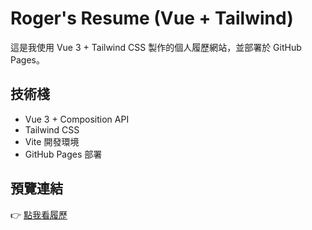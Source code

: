 # Roger's Resume (Vue + Tailwind)

這是我使用 Vue 3 + Tailwind CSS 製作的個人履歷網站，並部署於 GitHub Pages。

## 技術棧
- Vue 3 + Composition API
- Tailwind CSS
- Vite 開發環境
- GitHub Pages 部署

## 預覽連結
👉 [點我看履歷](https://roger0122.github.io/Resume/) 
